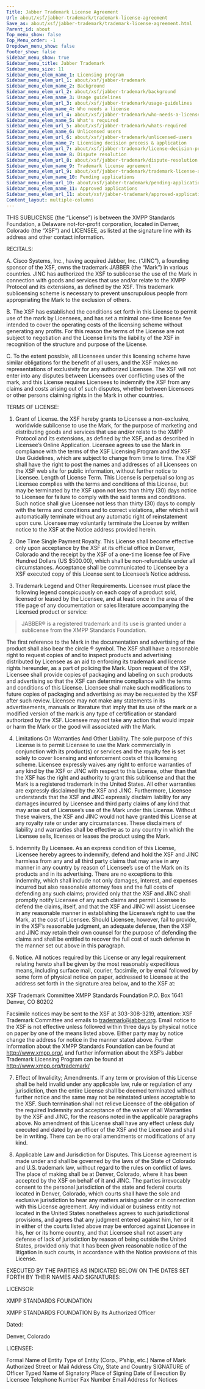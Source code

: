 ```yaml
---
Title: Jabber Trademark License Agreement
Url: about/xsf/jabber-trademark/trademark-license-agreement
Save_as: about/xsf/jabber-trademark/trademark-license-agreement.html
Parent_id: about
Top_menu_show: false
Top_Menu_order: -1
Dropdown_menu_show: false
Footer_show: false
Sidebar_menu_show: true
Sidebar_menu_title: Jabber Trademark
Sidebar_menu_size: 11
Sidebar_menu_elem_name_1: Licensing program
Sidebar_menu_elem_url_1: about/xsf/jabber-trademark
Sidebar_menu_elem_name_2: Background
Sidebar_menu_elem_url_2: about/xsf/jabber-trademark/background
Sidebar_menu_elem_name_3: Usage guidelines
Sidebar_menu_elem_url_3: about/xsf/jabber-trademark/usage-guidelines
Sidebar_menu_elem_name_4: Who needs a license
Sidebar_menu_elem_url_4: about/xsf/jabber-trademark/who-needs-a-license
Sidebar_menu_elem_name_5: What's required
Sidebar_menu_elem_url_5: about/xsf/jabber-trademark/whats-required
Sidebar_menu_elem_name_6: Unlicensed users
Sidebar_menu_elem_url_6: about/xsf/jabber-trademark/unlicensed-users
Sidebar_menu_elem_name_7: Licensing decision process & application
Sidebar_menu_elem_url_7: about/xsf/jabber-trademark/license-decision-process
Sidebar_menu_elem_name_8: Dispute resolution
Sidebar_menu_elem_url_8: about/xsf/jabber-trademark/dispute-resolution
Sidebar_menu_elem_name_9: Trademark license agreement
Sidebar_menu_elem_url_9: about/xsf/jabber-trademark/trademark-license-agreement
Sidebar_menu_elem_name_10: Pending applications
Sidebar_menu_elem_url_10: about/xsf/jabber-trademark/pending-applications
Sidebar_menu_elem_name_11: Approved applications
Sidebar_menu_elem_url_11: about/xsf/jabber-trademark/approved-applications
Content_layout: multiple-columns
---
```


THIS SUBLICENSE (the “License”) is between the XMPP Standards Foundation, a Delaware not-for-profit corporation, located in Denver, Colorado (the “XSF”) and LICENSEE, as listed at the signature line with its address and other contact information.

RECITALS:

A. Cisco Systems, Inc., having acquired Jabber, Inc. (“JINC”), a founding sponsor of the XSF, owns the trademark JABBER (the “Mark”) in various countries. JINC has authorized the XSF to sublicense the use of the Mark in connection with goods and services that use and/or relate to the XMPP Protocol and its extensions, as defined by the XSF. This trademark sublicensing scheme is necessary to prevent unscrupulous people from appropriating the Mark to the exclusion of others.

B. The XSF has established the conditions set forth in this License to permit use of the mark by Licensees, and has set a minimal one-time license fee intended to cover the operating costs of the licensing scheme without generating any profits. For this reason the terms of the License are not subject to negotiation and the License limits the liability of the XSF in recognition of the structure and purpose of the License.

C. To the extent possible, all Licensees under this licensing scheme have similar obligations for the benefit of all users, and the XSF makes no representations of exclusivity for any authorized Licensee. The XSF will not enter into any disputes between Licensees over conflicting uses of the mark, and this License requires Licensees to indemnify the XSF from any claims and costs arising out of such disputes, whether between Licensees or other persons claiming rights in the Mark in other countries.

TERMS OF LICENSE:

1. Grant of License. the XSF hereby grants to Licensee a non-exclusive, worldwide sublicense to use the Mark, for the purpose of marketing and distributing goods and services that use and/or relate to the XMPP Protocol and its extensions, as defined by the XSF, and as described in Licensee’s Online Application. Licensee agrees to use the Mark in compliance with the terms of the XSF Licensing Program and the XSF Use Guidelines, which are subject to change from time to time. The XSF shall have the right to post the names and addresses of all Licensees on the XSF web site for public information, without further notice to Licensee. Length of License Term. This License is perpetual so long as Licensee complies with the terms and conditions of this License, but may be terminated by the XSF upon not less than thirty (30) days notice to Licensee for failure to comply with the said terms and conditions. Such notice shall give Licensee not less than thirty (30) days to comply with the terms and conditions and to correct violations, after which it will automatically terminate without any automatic right of reinstatement upon cure. Licensee may voluntarily terminate the License by written notice to the XSF at the Notice address provided herein.

2. One Time Single Payment Royalty. This License shall become effective only upon acceptance by the XSF at its official office in Denver, Colorado and the receipt by the XSF of a one-time license fee of Five Hundred Dollars (US $500.00), which shall be non-refundable under all circumstances. Acceptance shall be communicated to Licensee by a XSF executed copy of this License sent to Licensee’s Notice address.

3. Trademark Legend and Other Requirements. Licensee must place the following legend conspicuously on each copy of a product sold, licensed or leased by the Licensee, and at least once in the area of the title page of any documentation or sales literature accompanying the Licensed product or service:

> JABBER® is a registered trademark and its use is granted under a sublicense from the XMPP Standards Foundation.

The first reference to the Mark in the documentation and advertising of the product shall also bear the circle ® symbol. The XSF shall have a reasonable right to request copies of and to inspect products and advertising distributed by Licensee as an aid to enforcing its trademark and license rights hereunder, as a part of policing the Mark. Upon request of the XSF, Licensee shall provide copies of packaging and labeling on such products and advertising so that the XSF can determine compliance with the terms and conditions of this License. Licensee shall make such modifications to future copies of packaging and advertising as may be requested by the XSF after such review. Licensee may not make any statements in its advertisements, manuals or literature that imply that its use of the mark or a modified version of the mark is any type of certification or standard authorized by the XSF. Licensee may not take any action that would impair or harm the Mark or the good will associated with the Mark.

4. Limitations On Warranties And Other Liability. The sole purpose of this License is to permit Licensee to use the Mark commercially in conjunction with its product(s) or services and the royalty fee is set solely to cover licensing and enforcement costs of this licensing scheme. Licensee expressly waives any right to enforce warranties of any kind by the XSF or JINC with respect to this License, other than that the XSF has the right and authority to grant this sublicense and that the Mark is a registered trademark in the United States. All other warranties are expressly disclaimed by the XSF and JINC. Furthermore, Licensee understands that the XSF and JINC expressly disclaim liability for any damages incurred by Licensee and third party claims of any kind that may arise out of Licensee’s use of the Mark under this License. Without these waivers, the XSF and JINC would not have granted this License at any royalty rate or under any circumstances. These disclaimers of liability and warranties shall be effective as to any country in which the Licensee sells, licenses or leases the product using the Mark.

5. Indemnity By Licensee. As an express condition of this License, Licensee hereby agrees to indemnify, defend and hold the XSF and JINC harmless from any and all third party claims that may arise in any manner in any country by reason of Licensee’s use of the Mark on its products and in its advertising. There are no exceptions to this indemnity, which shall include not only damages, interest, and expenses incurred but also reasonable attorney fees and the full costs of defending any such claims; provided only that the XSF and JINC shall promptly notify Licensee of any such claims and permit Licensee to defend the claims, itself, and that the XSF and JINC will assist Licensee in any reasonable manner in establishing the Licensee’s right to use the Mark, at the cost of Licensee. Should Licensee, however, fail to provide, in the XSF’s reasonable judgment, an adequate defense, then the XSF and JINC may retain their own counsel for the purpose of defending the claims and shall be entitled to recover the full cost of such defense in the manner set out above in this paragraph.

6. Notice. All notices required by this License or any legal requirement relating hereto shall be given by the most reasonably expeditious means, including surface mail, courier, facsimile, or by email followed by some form of physical notice on paper, addressed to Licensee at the address set forth in the signature area below, and to the XSF at:

XSF Trademark Committee
XMPP Standards Foundation
P.O. Box 1641
Denver, CO
80202

Facsimile notices may be sent to the XSF at 303-308-3219, attention: XSF Trademark Committee and emails to <trademark@jabber.org>. Email notice to the XSF is not effective unless followed within three days by physical notice on paper by one of the means listed above. Either party may by notice change the address for notice in the manner stated above. Further information about the XMPP Standards Foundation can be found at <http://www.xmpp.org/>, and further information about the XSF’s Jabber Trademark Licensing Program can be found at <http://www.xmpp.org/trademark/>

7. Effect of Invalidity; Amendments. If any term or provision of this License shall be held invalid under any applicable law, rule or regulation of any jurisdiction, then the entire License shall be deemed terminated without further notice and the same may not be reinstated unless acceptable to the XSF. Such termination shall not relieve Licensee of the obligation of the required Indemnity and acceptance of the waiver of all Warranties by the XSF and JINC, for the reasons noted in the applicable paragraphs above. No amendment of this License shall have any effect unless duly executed and dated by an officer of the XSF and the Licensee and shall be in writing. There can be no oral amendments or modifications of any kind.

8. Applicable Law and Jurisdiction for Disputes. This License agreement is made under and shall be governed by the laws of the State of Colorado and U.S. trademark law, without regard to the rules on conflict of laws. The place of making shall be at Denver, Colorado, where it has been accepted by the XSF on behalf of it and JINC. The parties irrevocably consent to the personal jurisdiction of the state and federal courts located in Denver, Colorado, which courts shall have the sole and exclusive jurisdiction to hear any matters arising under or in connection with this License agreement. Any individual or business entity not located in the United States nonetheless agrees to such jurisdictional provisions, and agrees that any judgment entered against him, her or it in either of the courts listed above may be enforced against Licensee in his, her or its home country, and that Licensee shall not assert any defense of lack of jurisdiction by reason of being outside the United States, provided only that it has been given reasonable notice of the litigation in such courts, in accordance with the Notice provisions of this License.

EXECUTED BY THE PARTIES AS INDICATED BELOW ON THE DATES SET FORTH BY THEIR NAMES AND SIGNATURES:

LICENSOR:

XMPP STANDARDS FOUNDATION

XMPP STANDARDS FOUNDATION
By Its Authorized Officer

Dated:   

Denver, Colorado


LICENSEE:

Formal Name of Entity
Type of Entity (Corp., P’ship, etc.)
Name of Mark Authorized
Street or Mail Address
City, State and Country
SIGNATURE of Officer
Typed Name of Signatory
Place of Signing
Date of Execution By Licensee
Telephone Number
Fax Number
Email Address for Notices
